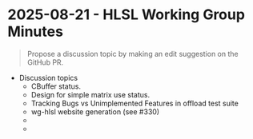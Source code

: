 # 2025-08-21 - HLSL Working Group Minutes

> Propose a discussion topic by making an edit suggestion on the GitHub PR.

* Discussion topics
  * CBuffer status.
  * Design for simple matrix use status.
  * Tracking Bugs vs Unimplemented Features in offload test suite
  * wg-hlsl website generation (see #330)
  * <placeholder topic>
  * <placeholder topic>